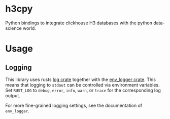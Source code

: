 # h3cpy

Python bindings to integrate clickhouse H3 databases with the python data-science world.


# Usage

## Logging

This library uses rusts [log crate](https://docs.rs/log/0.4.6/log/) together with 
the [env_logger crate](https://docs.rs/env_logger/0.8.2/env_logger/). This means that logging to `stdout` can be
controlled via environment variables. Set `RUST_LOG` to `debug`, `error`, `info`, `warn`, or `trace` for the corresponding 
log output. 

For more fine-grained logging settings, see the documentation of `env_logger`.